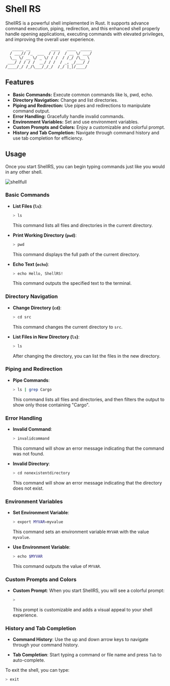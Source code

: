 # Shell RS
ShellRS is a powerful shell implemented in Rust. It supports advance command execution, piping, redirection, and this enhanced shell properly handle opening applications, executing commands with elevated privileges, and improving the overall user experience.

```
   _____ __         ____   ____  _____    
  / ___// /_  ___  / / /  / __ \/ ___/    
  \__ \/ __ \/ _ \/ / /  / /_/ /\__ \     
 ___/ / / / /  __/ / /  / _, _/___/ /     
/____/_/ /_/\___/_/_/  /_/ |_|/____/      
```

## Features

- **Basic Commands:** Execute common commands like ls, pwd, echo.
- **Directory Navigation:** Change and list directories.
- **Piping and Redirection:** Use pipes and redirections to manipulate command output.
- **Error Handling:** Gracefully handle invalid commands.
- **Environment Variables:** Set and use environment variables.
- **Custom Prompts and Colors:** Enjoy a customizable and colorful prompt.
- **History and Tab Completion:** Navigate through command history and use tab completion for efficiency.

## Usage
Once you start ShellRS, you can begin typing commands just like you would in any other shell.

![shellfull](https://github.com/JeninSutradhar/ShellRS/assets/111521642/e6558dad-4a77-43b5-9ae8-e46b72b5798c)

### Basic Commands

- **List Files (`ls`)**:
    ```sh
    > ls
    ```
    This command lists all files and directories in the current directory.

- **Print Working Directory (`pwd`)**:
    ```sh
    > pwd
    ```
    This command displays the full path of the current directory.

- **Echo Text (`echo`)**:
    ```sh
    > echo Hello, ShellRS!
    ```
    This command outputs the specified text to the terminal.

### Directory Navigation

- **Change Directory (`cd`)**:
    ```sh
    > cd src
    ```
    This command changes the current directory to `src`.

- **List Files in New Directory (`ls`)**:
    ```sh
    > ls
    ```
    After changing the directory, you can list the files in the new directory.

### Piping and Redirection

- **Pipe Commands**:
    ```sh
    > ls | grep Cargo
    ```
    This command lists all files and directories, and then filters the output to show only those containing "Cargo".

### Error Handling

- **Invalid Command**:
    ```sh
    > invalidcommand
    ```
    This command will show an error message indicating that the command was not found.

- **Invalid Directory**:
    ```sh
    > cd nonexistentdirectory
    ```
    This command will show an error message indicating that the directory does not exist.

### Environment Variables

- **Set Environment Variable**:
    ```sh
    > export MYVAR=myvalue
    ```
    This command sets an environment variable `MYVAR` with the value `myvalue`.

- **Use Environment Variable**:
    ```sh
    > echo $MYVAR
    ```
    This command outputs the value of `MYVAR`.

### Custom Prompts and Colors

- **Custom Prompt**:
    When you start ShellRS, you will see a colorful prompt:
    ```sh
    > 
    ```
    This prompt is customizable and adds a visual appeal to your shell experience.

### History and Tab Completion

- **Command History**:
    Use the up and down arrow keys to navigate through your command history.

- **Tab Completion**:
    Start typing a command or file name and press `Tab` to auto-complete.

To exit the shell, you can type:

```sh
> exit

